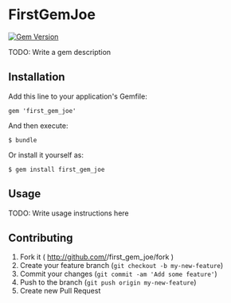 # FirstGemJoe

[![Gem Version](https://badge.fury.io/rb/first_gem_joe.png)](http://badge.fury.io/rb/first_gem_joe)

TODO: Write a gem description

## Installation

Add this line to your application's Gemfile:

    gem 'first_gem_joe'

And then execute:

    $ bundle

Or install it yourself as:

    $ gem install first_gem_joe

## Usage

TODO: Write usage instructions here

## Contributing

1. Fork it ( http://github.com/<my-github-username>/first_gem_joe/fork )
2. Create your feature branch (`git checkout -b my-new-feature`)
3. Commit your changes (`git commit -am 'Add some feature'`)
4. Push to the branch (`git push origin my-new-feature`)
5. Create new Pull Request
